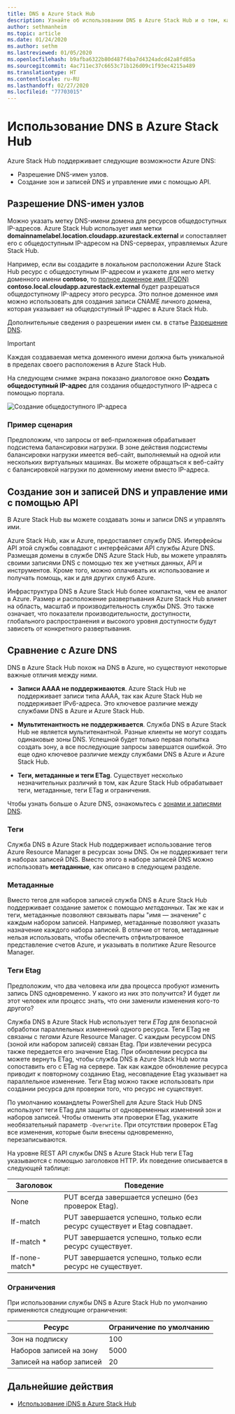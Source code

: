 ```yaml
---
title: DNS в Azure Stack Hub
description: Узнайте об использовании DNS в Azure Stack Hub и о том, как создать зоны DNS и управлять ими.
author: sethmanheim
ms.topic: article
ms.date: 01/24/2020
ms.author: sethm
ms.lastreviewed: 01/05/2020
ms.openlocfilehash: b9afba6322b80d487f4ba7d4324adcd42a8fd85a
ms.sourcegitcommit: 4ac711ec37c6653c71b126d09c1f93ec4215a489
ms.translationtype: HT
ms.contentlocale: ru-RU
ms.lasthandoff: 02/27/2020
ms.locfileid: "77703015"
---
```

# <a name="use-dns-in-azure-stack-hub"></a>Использование DNS в Azure Stack Hub

Azure Stack Hub поддерживает следующие возможности Azure DNS:

* Разрешение DNS-имен узлов.
* Создание зон и записей DNS и управление ими с помощью API.

## <a name="support-for-dns-hostname-resolution"></a>Разрешение DNS-имен узлов

Можно указать метку DNS-имени домена для ресурсов общедоступных IP-адресов. Azure Stack Hub использует имя метки **domainnamelabel.location.cloudapp.azurestack.external** и сопоставляет его с общедоступным IP-адресом на DNS-серверах, управляемых Azure Stack Hub.

Например, если вы создадите в локальном расположении Azure Stack Hub ресурс с общедоступным IP-адресом и укажете для него метку доменного имени **contoso**, то [полное доменное имя (FQDN)](https://en.wikipedia.org/wiki/Fully_qualified_domain_name) **contoso.local.cloudapp.azurestack.external** будет разрешаться общедоступному IP-адресу этого ресурса. Это полное доменное имя можно использовать для создания записи CNAME личного домена, которая указывает на общедоступный IP-адрес в Azure Stack Hub.

Дополнительные сведения о разрешении имен см. в статье [Разрешение DNS](/azure/dns/dns-for-azure-services?toc=%2fazure%2fvirtual-machines%2fwindows%2ftoc.json).

> [!IMPORTANT]
> Каждая создаваемая метка доменного имени должна быть уникальной в пределах своего расположения в Azure Stack Hub.

На следующем снимке экрана показано диалоговое окно **Создать общедоступный IP-адрес** для создания общедоступного IP-адреса с помощью портала.

![Создание общедоступного IP-адреса](media/azure-stack-dns/image01.png)

### <a name="example-scenario"></a>Пример сценария

Предположим, что запросы от веб-приложения обрабатывает подсистема балансировки нагрузки. В зоне действия подсистемы балансировки нагрузки имеется веб-сайт, выполняемый на одной или нескольких виртуальных машинах. Вы можете обращаться к веб-сайту с балансировкой нагрузки по доменному имени вместо IP-адреса.

## <a name="create-and-manage-dns-zones-and-records-using-the-apis"></a>Создание зон и записей DNS и управление ими с помощью API

В Azure Stack Hub вы можете создавать зоны и записи DNS и управлять ими.

Azure Stack Hub, как и Azure, предоставляет службу DNS. Интерфейсы API этой службы совпадают с интерфейсами API службы Azure DNS.  Размещая домены в службе DNS Azure Stack Hub, вы можете управлять своими записями DNS с помощью тех же учетных данных, API и инструментов. Кроме того, можно оплачивать их использование и получать помощь, как и для других служб Azure.

Инфраструктура DNS в Azure Stack Hub более компактна, чем ее аналог в Azure. Размер и расположение развертывания Azure Stack Hub влияет на область, масштаб и производительность службы DNS. Это также означает, что показатели производительности, доступности, глобального распространения и высокого уровня доступности будут зависеть от конкретного развертывания.

## <a name="comparison-with-azure-dns"></a>Сравнение с Azure DNS

DNS в Azure Stack Hub похож на DNS в Azure, но существуют некоторые важные отличия между ними.

* **Записи AAAA не поддерживаются**. Azure Stack Hub не поддерживает записи типа AAAA, так как Azure Stack Hub не поддерживает IPv6-адреса. Это ключевое различие между службами DNS в Azure и Azure Stack Hub.

* **Мультитенантность не поддерживается**. Служба DNS в Azure Stack Hub не является мультитенантной. Разные клиенты не могут создать одинаковые зоны DNS. Успешной будет только первая попытка создать зону, а все последующие запросы завершатся ошибкой. Это еще одно ключевое различие между службами DNS в Azure и Azure Stack Hub.

* **Теги, метаданные и теги ETag**. Существует несколько незначительных различий в том, как Azure Stack Hub обрабатывает теги, метаданные, теги ETag и ограничения.

Чтобы узнать больше о Azure DNS, ознакомьтесь с [зонами и записями DNS](/azure/dns/dns-zones-records).

### <a name="tags"></a>Теги

Служба DNS в Azure Stack Hub поддерживает использование тегов Azure Resource Manager в ресурсах зоны DNS. Он не поддерживает теги в наборах записей DNS. Вместо этого в наборе записей DNS можно использовать **метаданные**, как описано в следующем разделе.

### <a name="metadata"></a>Метаданные

Вместо тегов для наборов записей служба DNS в Azure Stack Hub поддерживает создание заметок с помощью *метаданных*. Так же как и теги, метаданные позволяют связывать пары "имя — значение" с каждым набором записей. Например, метаданные позволяют указать назначение каждого набора записей. В отличие от тегов, метаданные нельзя использовать, чтобы обеспечить отфильтрованное представление счетов Azure, и указывать в политике Azure Resource Manager.

### <a name="etags"></a>Теги Etag

Предположим, что два человека или два процесса пробуют изменить запись DNS одновременно. У какого из них это получится? И будет ли этот человек или процесс знать, что они заменили изменения кого-то другого?

Служба DNS в Azure Stack Hub использует теги *ETag* для безопасной обработки параллельных изменений одного ресурса. Теги ETag не связаны с *тегами* Azure Resource Manager. С каждым ресурсом DNS (зоной или набором записей) связан Etag. При извлечении ресурса также передается его значение Etag. При обновлении ресурса вы можете вернуть ETag, чтобы служба DNS в Azure Stack Hub могла сопоставить его с ETag на сервере. Так как каждое обновление ресурса приводит к повторному созданию Etag, несовпадение Etag указывает на параллельное изменение. Теги Etag можно также использовать при создании ресурса для проверки того, что ресурс не существует.

По умолчанию командлеты PowerShell для Azure Stack Hub DNS используют теги ETag для защиты от одновременных изменений зон и наборов записей. Чтобы отменить эти проверки ETag, укажите необязательный параметр `-Overwrite`. При отсутствии проверок ETag все изменения, которые были внесены одновременно, перезаписываются.

На уровне REST API службы DNS в Azure Stack Hub теги ETag указываются с помощью заголовков HTTP. Их поведение описывается в следующей таблице:

| Заголовок | Поведение|
|--------|---------|
| None   | PUT всегда завершается успешно (без проверок Etag).|
| If-match| PUT завершается успешно, только если ресурс существует и Etag совпадает.|
| If-match *| PUT завершается успешно, только если ресурс существует.|
| If-none-match*| PUT завершается успешно, только если ресурс не существует.|

### <a name="limits"></a>Ограничения

При использовании службы DNS в Azure Stack Hub по умолчанию применяются следующие ограничения:

| Ресурс| Ограничение по умолчанию|
|---------|--------------|
| Зон на подписку| 100|
| Наборов записей на зону| 5000|
| Записей на набор записей| 20|

## <a name="next-steps"></a>Дальнейшие действия

* [Использование iDNS в Azure Stack Hub](azure-stack-understanding-dns.md)
